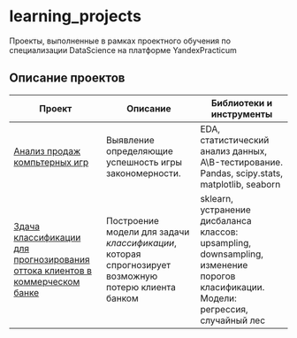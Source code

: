 # learning_projects
 Проекты, выполненные в рамках проектного обучения по специализации DataScience на платформе YandexPracticum

## Описание проектов
|Проект|Описание|Библиотеки и инструменты|
|----------------|---------|----------------|
|[Анализ продаж компьтерных игр](https://github.com/Abitofbrain/learning_projects/tree/main/analysis_of_computer_game_sales)|Выявление определяющие успешность игры закономерности.|EDA, статистический анализ данных, A\B-тестирование. Pandas, scipy.stats, matplotlib, seaborn|
|[Здача классификации для прогнозирования оттока клиентов в коммерческом банке](https://github.com/Abitofbrain/learning_projects/tree/main/supervised_learning)|Построение модели для задачи *классификации*, которая спрогнозирует возможную потерю клиента банком|sklearn, устранение дисбаланса классов: upsampling, downsampling, изменение порогов класификации. Модели: регрессия, случайный лес|
